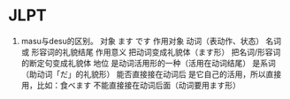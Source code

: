 # JLPT

1. masu与desu的区别。
  对象	                      ます	                                      です
  作用对象	                  动词（表动作、状态）	                        名词 或 形容词的礼貌结尾
  作用意义	                  把动词变成礼貌体（ます形）	                  把名词/形容词的断定句变成礼貌体
  地位	                      是动词活用形的一种（活用在动词结尾）	        是系词（助动词「だ」的礼貌形）
  能否直接接在动词后	          是它自己的活用，所以直接用，比如：食べます	  不能直接接在动词后面（动词要用ます形）
